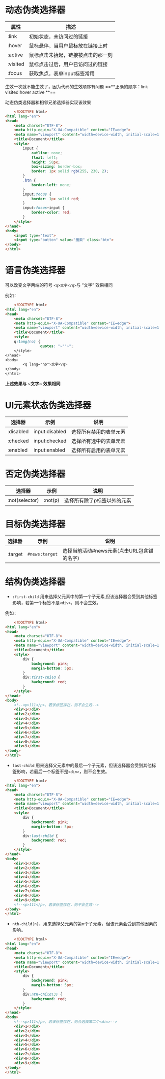 # 动态伪类选择器
| 属性     | 描述                               |
| -------- | ---------------------------------- |
| :link    | 初始状态，未访问过的链接           |
| :hover   | 鼠标悬停，当用户鼠标放在链接上时   |
| :active  | 鼠标点击未抬起，链接被点击的那一刻 |
| :visited | 鼠标点击过后，用户已访问过的链接   |
| :focus   | 获取焦点，表单input标签常用        | 
 
生效一次就不能生效了，因为代码的生效顺序有问题
==**正确的顺序：link  visited  hover active **==

动态伪类选择器和相邻兄弟选择器实现该效果
```html
	<!DOCTYPE html>
<html lang="en">
<head>
    <meta charset="UTF-8">
    <meta http-equiv="X-UA-Compatible" content="IE=edge">
    <meta name="viewport" content="width=device-width, initial-scale=1.0">
    <title>Document</title>
    <style>
        input {
            outline: none;
            float: left;
            height: 50px;
            box-sizing: border-box;
            border: 1px solid rgb(255, 230, 2);
        }
        .btn {
            border-left: none;
        }
        input:focus {
            border: 1px solid red;
        }
        input:focus+input {
            border-color: red;
        }
    </style>
</head>
<body>
    <input type="text">
    <input type="button" value="搜索" class="btn">
</body>
</html>
```

# 语言伪类选择器

可以改变文字两端的符号
`<q>文字</q>`与   “文字”   效果相同

例如：
```html
	<!DOCTYPE html>
<html lang="en">
<head>
    <meta charset="UTF-8">
    <meta http-equiv="X-UA-Compatible" content="IE=edge">
    <meta name="viewport" content="width=device-width, initial-scale=1.0">
    <title>Document</title>
    <style>
    q:lang(no) {
                quotes: "~""~";
    </style>
</head>
<body>
        <q lang="no">文字</q>
</body>
</html>
```
**上述效果与     ~文字~     效果相同**


# UI元素状态伪类选择器

| 选择器    | 示例           | 说明                   |
| --------- | -------------- | ---------------------- |
| :disabled | input:disabled | 选择所有禁用的表单元素 |
| :checked  | input:checked  | 选择所有选中的表单元素 |
| :enabled  | input:enabled  | 选择所有启用的表单元素 | 

# 否定伪类选择器
| 选择器         | 示例    | 说明                        |
| -------------- | ------- | --------------------------- |
| :not(selector) | :not(p) | 选择所有除了p标签以外的元素 |

# 目标伪类选择器
| 选择器  | 示例           | 说明                                       |
| ------- | -------------- | ------------------------------------------ |
| :target | `#news:target` | 选择当前活动#news元素(点击URL包含锚的名字) |


# 结构伪类选择器
- `:first-child`  用来选择父元素中的第一个子元素,但该选择器会受到其他标签影响，若第一个标签不是`<div>`，则不会生效。

例如：
```html
	<!DOCTYPE html>
<html lang="en">
<head>
    <meta charset="UTF-8">
    <meta http-equiv="X-UA-Compatible" content="IE=edge">
    <meta name="viewport" content="width=device-width, initial-scale=1.0">
    <title>Document</title>
    <style>
        div {
            background: pink;
            margin-bottom: 5px;
        }
        div:first-child {
            background: red;
        }
    </style>
</head>
<body>
	<!--<p>111</p>，若该标签存在，则不会生效-->
    <div>1</div>
    <div>2</div>
    <div>3</div>
    <div>4</div>
    <div>5</div>
    <div>6</div>
    <div>7</div>
    <div>8</div>
    <div>9</div>
</body>
</html>
```

- `last-child`  用来选择父元素中的最后一个子元素，但该选择器会受到其他标签影响，若最后一个标签不是`<div>`，则不会生效。
```html
	<!DOCTYPE html>
<html lang="en">
<head>
    <meta charset="UTF-8">
    <meta http-equiv="X-UA-Compatible" content="IE=edge">
    <meta name="viewport" content="width=device-width, initial-scale=1.0">
    <title>Document</title>
    <style>
        div {
            background: pink;
            margin-bottom: 5px;
        }
        div:last-child {
            background: red;
        }
    </style>
</head>
<body>
    <div>1</div>
    <div>2</div>
    <div>3</div>
    <div>4</div>
    <div>5</div>
    <div>6</div>
    <div>7</div>
    <div>8</div>
    <div>9</div>
    <!--<p>111</p>，若该标签存在，则不会生效-->
</body>
</html>
```
- `nth-child(n)`，用来选择父元素的第n个子元素，但该元素会受到其他因素的影响。

```html
	<!DOCTYPE html>
<html lang="en">
<head>
    <meta charset="UTF-8">
    <meta http-equiv="X-UA-Compatible" content="IE=edge">
    <meta name="viewport" content="width=device-width, initial-scale=1.0">
    <title>Document</title>
    <style>
        div {
            background: pink;
            margin-bottom: 5px;
        }
        div:nth-child(3) {
            background: red;
        }
    </style>
</head>
<body>
    <!--<p>111</p>，若该标签存在，则会选择第二个<div>-->
    <div>1</div>
    <div>2</div>
    <div>3</div>
    <div>4</div>
    <div>5</div>
    <div>6</div>
    <div>7</div>
    <div>8</div>
    <div>9</div>
</body>
</html>
```
